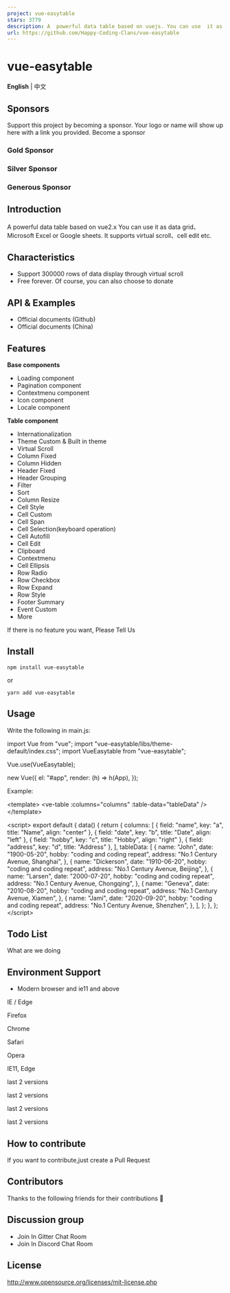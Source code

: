 ```yaml
---
project: vue-easytable
stars: 3779
description: A  powerful data table based on vuejs. You can use  it as data grid、Microsoft Excel or Google sheets. It supports virtual scroll、cell edit etc. 
url: https://github.com/Happy-Coding-Clans/vue-easytable
---
```


vue-easytable
=============

**English** | 中文

Sponsors
--------

Support this project by becoming a sponsor. Your logo or name will show up here with a link you provided. Become a sponsor

### Gold Sponsor

### Silver Sponsor

### Generous Sponsor

Introduction
------------

A powerful data table based on vue2.x You can use it as data grid、Microsoft Excel or Google sheets. It supports virtual scroll、cell edit etc.

Characteristics
---------------

-   Support 300000 rows of data display through virtual scroll
-   Free forever. Of course, you can also choose to donate

API & Examples
--------------

-   Official documents (Github)
-   Official documents (China)

Features
--------

**Base components**

-   Loading component
-   Pagination component
-   Contextmenu component
-   Icon component
-   Locale component

**Table component**

-   Internationalization
-   Theme Custom & Built in theme
-   Virtual Scroll
-   Column Fixed
-   Column Hidden
-   Header Fixed
-   Header Grouping
-   Filter
-   Sort
-   Column Resize
-   Cell Style
-   Cell Custom
-   Cell Span
-   Cell Selection(keyboard operation)
-   Cell Autofill
-   Cell Edit
-   Clipboard
-   Contextmenu
-   Cell Ellipsis
-   Row Radio
-   Row Checkbox
-   Row Expand
-   Row Style
-   Footer Summary
-   Event Custom
-   More

If there is no feature you want, Please Tell Us

Install
-------

```
npm install vue-easytable
```

or

```
yarn add vue-easytable
```

Usage
-----

Write the following in main.js:

import Vue from "vue";
import "vue-easytable/libs/theme-default/index.css";
import VueEasytable from "vue-easytable";

Vue.use(VueEasytable);

new Vue({
    el: "#app",
    render: (h) \=> h(App),
});

Example:

<template\>
  <ve-table :columns\="columns" :table\-data\="tableData" /\>
</template\>

<script\>
  export default {
    data() {
      return {
        columns: \[
          { field: "name", key: "a", title: "Name", align: "center" },
          { field: "date", key: "b", title: "Date", align: "left" },
          { field: "hobby", key: "c", title: "Hobby", align: "right" },
          { field: "address", key: "d", title: "Address" },
        \],
        tableData: \[
          {
            name: "John",
            date: "1900-05-20",
            hobby: "coding and coding repeat",
            address: "No.1 Century Avenue, Shanghai",
          },
          {
            name: "Dickerson",
            date: "1910-06-20",
            hobby: "coding and coding repeat",
            address: "No.1 Century Avenue, Beijing",
          },
          {
            name: "Larsen",
            date: "2000-07-20",
            hobby: "coding and coding repeat",
            address: "No.1 Century Avenue, Chongqing",
          },
          {
            name: "Geneva",
            date: "2010-08-20",
            hobby: "coding and coding repeat",
            address: "No.1 Century Avenue, Xiamen",
          },
          {
            name: "Jami",
            date: "2020-09-20",
            hobby: "coding and coding repeat",
            address: "No.1 Century Avenue, Shenzhen",
          },
        \],
      };
    },
  };
</script\>

Todo List
---------

What are we doing

Environment Support
-------------------

-   Modern browser and ie11 and above

  
IE / Edge

  
Firefox

  
Chrome

  
Safari

  
Opera

IE11, Edge

last 2 versions

last 2 versions

last 2 versions

last 2 versions

How to contribute
-----------------

If you want to contribute,just create a Pull Request

Contributors
------------

Thanks to the following friends for their contributions 🙏

Discussion group
----------------

-   Join In Gitter Chat Room
-   Join In Discord Chat Room

License
-------

http://www.opensource.org/licenses/mit-license.php
